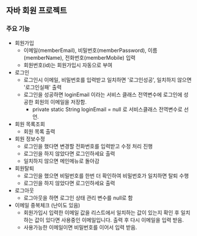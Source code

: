 ## 자바 회원 프로젝트
### 주요 기능
- 회원가입
  - 이메일(memberEmail), 비밀번호(memberPassword), 이름(memberName), 전화번호(memberMobile) 입력 
  - 회원번호(id)는 회원가입시 자동으로 부여
- 로그인
    - 로그인시 이메일, 비밀번호를 입력받고 일치하면 '로그인성공', 일치하지 않으면 '로그인실패' 출력
    - 로그인을 성공하면 loginEmail 이라는 서비스 클래스 전역변수에 로그인에 성공한 회원의 이메일을 저장함.
        - private static String loginEmail = null 로 서비스클래스 전역변수로 선언.
- 회원 목록조회
    - 회원 목록 출력
- 회원 정보수정
    - 로그인을 했다면 변경할 전화번호를 입력받고 수정 처리 진행
    - 로그인을 하지 않았다면 로그인하세요 출력    
    - 일치하지 않으면 메인메뉴로 돌아감
- 회원탈퇴
    - 로그인을 했으면 비밀번호를 한번 더 확인하여 비밀번호가 일치하면 탈퇴 수행
    - 로그인을 하지 않았다면 로그인하세요 출력
- 로그아웃
    - 로그아웃을 하면 로그인 상태 관리 변수를 null로 함
- 이메일 중복체크 (난이도 있음)
    - 회원가입시 입력한 이메일 값을 리스트에서 일치하는 값이 있는지 확인 후 일치하는 값이 있다면 사용중인 이메일입니다. 출력 후 다시 이메일을 입력 받음.
    - 사용가능한 이메일이면 비밀번호를 이어서 입력 받음. 
